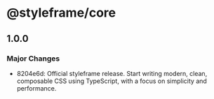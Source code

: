 # @styleframe/core

## 1.0.0

### Major Changes

- 8204e6d: Official styleframe release. Start writing modern, clean, composable CSS using TypeScript, with a focus on simplicity and performance.
